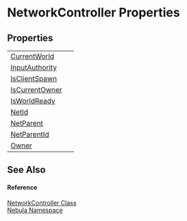 # NetworkController Properties




## Properties
<table>
<tr>
<td><a href="P_Nebula_NetworkController_CurrentWorld">CurrentWorld</a></td>
<td> </td></tr>
<tr>
<td><a href="P_Nebula_NetworkController_InputAuthority">InputAuthority</a></td>
<td> </td></tr>
<tr>
<td><a href="P_Nebula_NetworkController_IsClientSpawn">IsClientSpawn</a></td>
<td> </td></tr>
<tr>
<td><a href="P_Nebula_NetworkController_IsCurrentOwner">IsCurrentOwner</a></td>
<td> </td></tr>
<tr>
<td><a href="P_Nebula_NetworkController_IsWorldReady">IsWorldReady</a></td>
<td> </td></tr>
<tr>
<td><a href="P_Nebula_NetworkController_NetId">NetId</a></td>
<td> </td></tr>
<tr>
<td><a href="P_Nebula_NetworkController_NetParent">NetParent</a></td>
<td> </td></tr>
<tr>
<td><a href="P_Nebula_NetworkController_NetParentId">NetParentId</a></td>
<td> </td></tr>
<tr>
<td><a href="P_Nebula_NetworkController_Owner">Owner</a></td>
<td> </td></tr>
</table>

## See Also


#### Reference
<a href="T_Nebula_NetworkController">NetworkController Class</a>  
<a href="N_Nebula">Nebula Namespace</a>  

